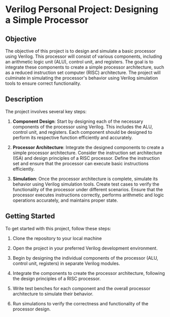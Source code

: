 # Verilog Personal Project: Designing a Simple Processor

## Objective
The objective of this project is to design and simulate a basic processor using Verilog. This processor will consist of various components, including an arithmetic logic unit (ALU), control unit, and registers. The goal is to integrate these components to create a simple processor architecture, such as a reduced instruction set computer (RISC) architecture. The project will culminate in simulating the processor's behavior using Verilog simulation tools to ensure correct functionality.

## Description
The project involves several key steps:

1. **Component Design**: Start by designing each of the necessary components of the processor using Verilog. This includes the ALU, control unit, and registers. Each component should be designed to perform its respective function efficiently and accurately.

2. **Processor Architecture**: Integrate the designed components to create a simple processor architecture. Consider the instruction set architecture (ISA) and design principles of a RISC processor. Define the instruction set and ensure that the processor can execute basic instructions efficiently.

3. **Simulation**: Once the processor architecture is complete, simulate its behavior using Verilog simulation tools. Create test cases to verify the functionality of the processor under different scenarios. Ensure that the processor executes instructions correctly, performs arithmetic and logic operations accurately, and maintains proper state.

## Getting Started
To get started with this project, follow these steps:

1. Clone the repository to your local machine
   
3. Open the project in your preferred Verilog development environment.

4. Begin by designing the individual components of the processor (ALU, control unit, registers) in separate Verilog modules.

5. Integrate the components to create the processor architecture, following the design principles of a RISC processor.

6. Write test benches for each component and the overall processor architecture to simulate their behavior.

7. Run simulations to verify the correctness and functionality of the processor design.




